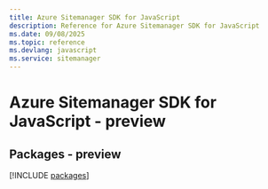 ```yaml
---
title: Azure Sitemanager SDK for JavaScript
description: Reference for Azure Sitemanager SDK for JavaScript
ms.date: 09/08/2025
ms.topic: reference
ms.devlang: javascript
ms.service: sitemanager
---
```

# Azure Sitemanager SDK for JavaScript - preview
## Packages - preview
[!INCLUDE [packages](sitemanager-index.md)]